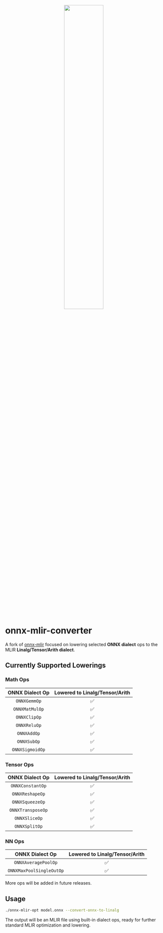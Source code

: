 <!--- SPDX-License-Identifier: Apache-2.0 -->
<p align="center"><img width="50%" src="docs/logo/onnx-mlir-1280x640.png" /></p>

# onnx-mlir-converter

A fork of [onnx-mlir](https://github.com/onnx/onnx-mlir) focused on lowering selected **ONNX dialect** ops to the MLIR **Linalg/Tensor/Arith dialect**.

## Currently Supported Lowerings

### Math Ops
| ONNX Dialect Op |  Lowered to  Linalg/Tensor/Arith|
| :-------------: | :----------: |
|   `ONNXGemmOp`   | ✅ |
|  `ONNXMatMulOp`  | ✅ |
|  `ONNXClipOp`    | ✅ |
|  `ONNXReluOp`    | ✅ |
|  `ONNXAddOp`     | ✅ |
|  `ONNXSubOp`     | ✅ |
|  `ONNXSigmoidOp` | ✅ |


### Tensor Ops
|  ONNX Dialect Op |   Lowered to Linalg/Tensor/Arith  |
| :--------------: | :----------: |
|  `ONNXConstantOp` | ✅ |
|  `ONNXReshapeOp`  | ✅ |
|  `ONNXSqueezeOp`  | ✅ |
|  `ONNXTransposeOp`| ✅ |
|  `ONNXSliceOp`    | ✅ |
|  `ONNXSplitOp`    | ✅ |

### NN Ops
|  ONNX Dialect Op |   Lowered to Linalg/Tensor/Arith  |
| :--------------: | :----------: |
|  `ONNXAveragePoolOp` | ✅ |
|  `ONNXMaxPoolSingleOutOp`  | ✅ |


More ops will be added in future releases.

## Usage

```sh
./onnx-mlir-opt model.onnx --convert-onnx-to-linalg
```

The output will be an MLIR file using built-in dialect ops, ready for further standard MLIR optimization and lowering.


